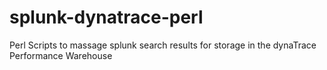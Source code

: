 # splunk-dynatrace-perl
Perl Scripts to massage splunk search results for storage in the dynaTrace Performance Warehouse
